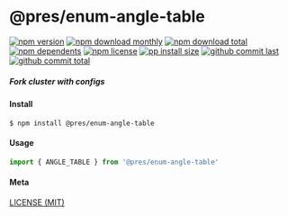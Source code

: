 # @pres/enum-angle-table

[![npm version][badge-npm-version]][url-npm]
[![npm download monthly][badge-npm-download-monthly]][url-npm]
[![npm download total][badge-npm-download-total]][url-npm]
[![npm dependents][badge-npm-dependents]][url-github]
[![npm license][badge-npm-license]][url-npm]
[![pp install size][badge-pp-install-size]][url-pp]
[![github commit last][badge-github-last-commit]][url-github]
[![github commit total][badge-github-commit-count]][url-github]

[//]: <> (Shields)

[badge-npm-version]: https://flat.badgen.net/npm/v/@pres/enum-angle-table

[badge-npm-download-monthly]: https://flat.badgen.net/npm/dm/@pres/enum-angle-table

[badge-npm-download-total]:https://flat.badgen.net/npm/dt/@pres/enum-angle-table

[badge-npm-dependents]: https://flat.badgen.net/npm/dependents/@pres/enum-angle-table

[badge-npm-license]: https://flat.badgen.net/npm/license/@pres/enum-angle-table

[badge-pp-install-size]: https://flat.badgen.net/packagephobia/install/@pres/enum-angle-table

[badge-github-last-commit]: https://flat.badgen.net/github/last-commit/hoyeungw/pres

[badge-github-commit-count]: https://flat.badgen.net/github/commits/hoyeungw/pres

[//]: <> (Link)

[url-npm]: https://npmjs.org/package/@pres/enum-angle-table

[url-pp]: https://packagephobia.now.sh/result?p=@pres/enum-angle-table

[url-github]: https://github.com/hoyeungw/pres

##### Fork cluster with configs

#### Install

```console
$ npm install @pres/enum-angle-table
```

#### Usage

```js
import { ANGLE_TABLE } from '@pres/enum-angle-table'

```

#### Meta

[LICENSE (MIT)](LICENSE)
